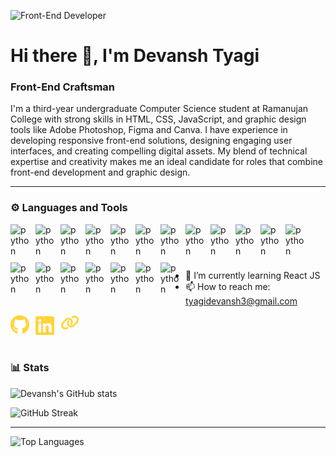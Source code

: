 ![Front-End Developer](banner.png)

# Hi there 👋, I'm Devansh Tyagi

### Front-End Craftsman

I'm a third-year undergraduate Computer Science student at Ramanujan College with strong skills in HTML, CSS, JavaScript, and graphic design tools like Adobe Photoshop, Figma and Canva. I have experience in developing responsive front-end solutions, designing engaging user interfaces, and creating compelling digital assets. My blend of technical expertise and creativity makes me an ideal candidate for roles that combine front-end development and graphic design.
<br>

---

### ⚙️ Languages and Tools

<img align="left" alt="python" width="30px" style="padding: 0px 10px 10px 0px" src="https://cdn.jsdelivr.net/gh/devicons/devicon@latest/icons/python/python-plain-wordmark.svg" />
<img align="left" alt="python" width="30px" style="padding: 0px 10px 10px 0px" src="https://cdn.jsdelivr.net/gh/devicons/devicon@latest/icons/cplusplus/cplusplus-plain.svg" />
<img align="left" alt="python" width="30px" style="padding: 0px 10px 10px 0px" src="https://cdn.jsdelivr.net/gh/devicons/devicon@latest/icons/html5/html5-plain-wordmark.svg" />
<img align="left" alt="python" width="30px" style="padding: 0px 10px 10px 0px" src="https://cdn.jsdelivr.net/gh/devicons/devicon@latest/icons/css3/css3-plain-wordmark.svg" />
<img align="left" alt="python" width="30px" style="padding: 0px 10px 10px 0px" src="https://cdn.jsdelivr.net/gh/devicons/devicon@latest/icons/javascript/javascript-plain.svg" />
<img align="left" alt="python" width="30px" style="padding: 0px 10px 10px 0px" src="https://cdn.jsdelivr.net/gh/devicons/devicon@latest/icons/php/php-original.svg" />
<img align="left" alt="python" width="30px" style="padding: 0px 10px 10px 0px" src="https://cdn.jsdelivr.net/gh/devicons/devicon@latest/icons/matplotlib/matplotlib-plain.svg" />
<img align="left" alt="python" width="30px" style="padding: 0px 10px 10px 0px"  src="https://cdn.jsdelivr.net/gh/devicons/devicon@latest/icons/jupyter/jupyter-original-wordmark.svg" />
<img align="left" alt="python" width="30px" style="padding: 0px 10px 10px 0px"src="https://cdn.jsdelivr.net/gh/devicons/devicon@latest/icons/amazonwebservices/amazonwebservices-plain-wordmark.svg" />
<img align="left" alt="python" width="30px" style="padding: 0px 10px 10px 0px" src="https://cdn.jsdelivr.net/gh/devicons/devicon@latest/icons/mysql/mysql-original-wordmark.svg" />
<img align="left" alt="python" width="30px" style="padding: 0px 10px 10px 0px" src="https://cdn.jsdelivr.net/gh/devicons/devicon@latest/icons/bun/bun-original.svg" />
<img align="left" alt="python" width="30px" style="padding: 0px 10px 10px 0px" src="https://cdn.jsdelivr.net/gh/devicons/devicon@latest/icons/canva/canva-original.svg" />
<img align="left" alt="python" width="30px" style="padding: 0px 10px 10px 0px" src="https://cdn.jsdelivr.net/gh/devicons/devicon@latest/icons/figma/figma-original.svg" />
<img align="left" alt="python" width="30px" style="padding: 0px 10px 10px 0px" src="https://cdn.jsdelivr.net/gh/devicons/devicon@latest/icons/flutter/flutter-original.svg" />
<img align="left" alt="python" width="30px" style="padding: 0px 10px 10px 0px" src="https://cdn.jsdelivr.net/gh/devicons/devicon@latest/icons/git/git-original.svg" />
<img align="left" alt="python" width="30px" style="padding: 0px 10px 10px 0px" src="https://cdn.jsdelivr.net/gh/devicons/devicon@latest/icons/linux/linux-original.svg" />
<img align="left" alt="python" width="30px" style="padding: 0px 10px 10px 0px"src="https://cdn.jsdelivr.net/gh/devicons/devicon@latest/icons/npm/npm-original-wordmark.svg" />
<img align="left" alt="python" width="30px" style="padding: 0px 10px 10px 0px"src="https://cdn.jsdelivr.net/gh/devicons/devicon@latest/icons/p5js/p5js-original.svg" />
<img align="left" alt="python" width="30px" style="padding: 0px 10px 10px 0px"  src="https://cdn.jsdelivr.net/gh/devicons/devicon@latest/icons/vscode/vscode-original.svg" />
<br>
<br>

#

- 🌱 I’m currently learning React JS
- 📫 How to reach me: tyagidevansh3@gmail.com

[<img align="left" alt="python" width="30px" style="padding: 0px 10px 10px 0px" src="github.svg" />](https://github.com/devanshtyagi26)
[<img align="left" alt="python" width="30px" style="padding: 0px 10px 10px 0px" src="linkedin.svg" />](https://www.linkedin.com/in/tyagi-devansh/)
[<img align="left" alt="python" width="30px" style="padding: 0px 10px 10px 0px" src="link.svg" />](https://devanshtyagi26.github.io/myportfolio/)
<br>
<br>

#

### 📊 Stats

![Devansh's GitHub stats](https://github-readme-stats.vercel.app/api?username=devanshtyagi26&show_icons=true&theme=radical)

![GitHub Streak](https://nirzak-streak-stats.vercel.app/?user=devanshtyagi26)

---

![Top Languages](https://github-readme-stats.vercel.app/api/top-langs/?username=devanshtyagi26&theme=dark&hide_border=false&include_all_commits=false&count_private=false&layout=compact)
